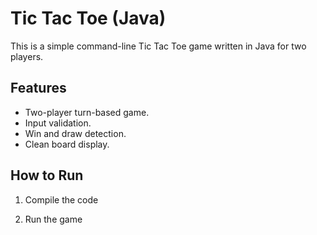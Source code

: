 # Tic Tac Toe (Java)

This is a simple command-line Tic Tac Toe game written in Java for two players.

## Features
- Two-player turn-based game.
- Input validation.
- Win and draw detection.
- Clean board display.

## How to Run

1. Compile the code

2. Run the game

